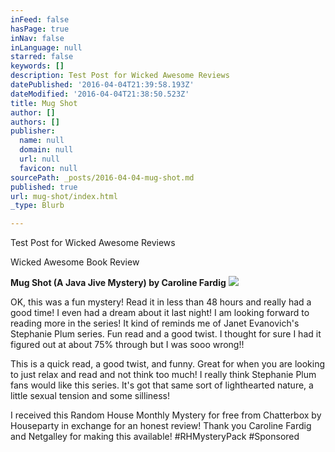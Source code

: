 ```yaml
---
inFeed: false
hasPage: true
inNav: false
inLanguage: null
starred: false
keywords: []
description: Test Post for Wicked Awesome Reviews
datePublished: '2016-04-04T21:39:58.193Z'
dateModified: '2016-04-04T21:38:50.523Z'
title: Mug Shot
author: []
authors: []
publisher:
  name: null
  domain: null
  url: null
  favicon: null
sourcePath: _posts/2016-04-04-mug-shot.md
published: true
url: mug-shot/index.html
_type: Blurb

---
```

Test Post for Wicked Awesome Reviews

Wicked Awesome Book Review

**Mug Shot (A Java Jive Mystery) by Caroline Fardig**
![](https://the-grid-user-content.s3-us-west-2.amazonaws.com/1f3c3032-f57e-4fcd-9b50-c42017c09049.jpg)

OK, this was a fun mystery! Read it in less than 48 hours and really had a good time! I even had a dream about it last night! I am looking forward to reading more in the series! It kind of reminds me of Janet Evanovich's Stephanie Plum series. Fun read and a good twist. I thought for sure I had it figured out at about 75% through but I was sooo wrong!!

This is a quick read, a good twist, and funny. Great for when you are looking to just relax and read and not think too much! I really think Stephanie Plum fans would like this series. It's got that same sort of lighthearted nature, a little sexual tension and some silliness!

I received this Random House Monthly Mystery for free from Chatterbox by Houseparty in exchange for an honest review! Thank you Caroline Fardig and Netgalley for making this available! \#RHMysteryPack \#Sponsored